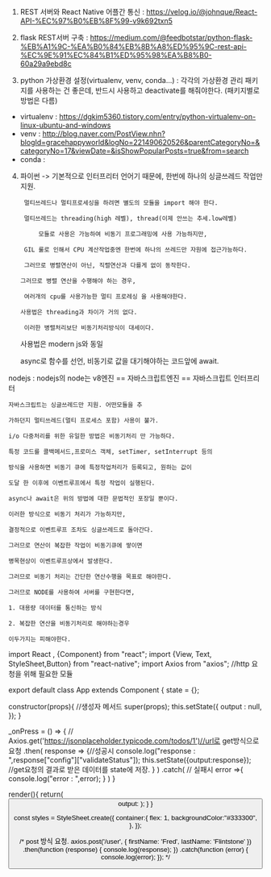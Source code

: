 1. REST 서버와 React Native 어플간 통신
: https://velog.io/@johnque/React-API-%EC%97%B0%EB%8F%99-v9k692txn5


2. flask REST서버 구축
: https://medium.com/@feedbotstar/python-flask-%EB%A1%9C-%EA%B0%84%EB%8B%A8%ED%95%9C-rest-api-%EC%9E%91%EC%84%B1%ED%95%98%EA%B8%B0-60a29a9ebd8c

3. python 가상환경 설정(virtualenv, venv, conda...) 
: 각각의 가상환경 관리 패키지를 사용하는 건 좋은데, 반드시 사용하고 deactivate를 해줘야한다.
(패키지별로 방법은 다름)

- virtualenv : https://dgkim5360.tistory.com/entry/python-virtualenv-on-linux-ubuntu-and-windows
- venv : http://blog.naver.com/PostView.nhn?blogId=gracehappyworld&logNo=221490620526&parentCategoryNo=&categoryNo=17&viewDate=&isShowPopularPosts=true&from=search
- conda : 



4. 파이썬 -> 기본적으로 인터프리터 언어기 때문에,
	     한번에 하나의 싱글쓰레드 작업만 지원.

	    멀티쓰레드나 멀티프로세싱을 하려면 별도의 모듈을 import 해야 한다.

	    멀티쓰레드는 threading(high 레벨), thread(이제 안쓰는 추세.low레벨)

            모듈로 사용은 가능하여 비동기 프로그래밍에 사용 가능하지만,

	    GIL 룰로 인해서 CPU 계산작업중엔 한번에 하나의 쓰레드만 자원에 접근가능하다.

	    그러므로 병렬연산이 아닌, 직렬연산과 다를게 없이 동작한다.

	   그러므로 병렬 연산을 수행해야 하는 경우, 
 
  	    여러개의 cpu를 사용가능한 멀티 프로레싱 을 사용해야한다.

	   사용법은 threading과 차이가 거의 없다.

	    이러한 병렬처리보단 비동기처리방식이 대세이다.

	사용법은 modern js와 동일

	async로 함수를 선언, 비동기로 값을 대기해야하는 코드앞에 await.




nodejs : 
	nodejs의 node는 v8엔진 == 자바스크립트엔진 == 자바스크립트 인터프리터

	자바스크립트는 싱글쓰레드만 지원. 어떤모듈을 추

	가하던지 멀티쓰레드(멀티 프로세스 포함) 사용이 불가.

	i/o 다중처리를 위한 유일한 방법은 비동기처리 만 가능하다.

	특정 코드를 콜백메서드,프로미스 객체, setTimer, setInterrupt 등의

	방식을 사용하면 비동기 큐에 특정작업처리가 등록되고, 원하는 값이

	도달 한 이후에 이벤트루프에서 특정 작업이 실행된다.

	async나 await은 위의 방법에 대한 문법적인 포장일 뿐이다.

	이러한 방식으로 비동기 처리가 가능하지만,

	결정적으로 이벤트루프 조차도 싱글쓰레드로 돌아간다.

	그러므로 연산이 복잡한 작업이 비동기큐에 쌓이면

	병목현상이 이벤트루프상에서 발생한다.

	그러므로 비동기 처리는 간단한 연산수행을 목표로 해야한다.

	그러므로 NODE를 사용하여 서버를 구현한다면,

	1. 대용량 데이터를 통신하는 방식

	2. 복잡한 연산을 비동기처리로 해야하는경우

	이두가지는 피해야한다.
	
import React , {Component} from "react";
import {View, Text, StyleSheet,Button} from "react-native";
import Axios from "axios"; //http 요청을 위해 필요한 모듈

export default class App extends Component {
  state = {};

  constructor(props){ //생성자 메서드
    super(props);
    this.setState({
      output : null,
    });
  }

  _onPress = () => { //
    Axios.get('https://jsonplaceholder.typicode.com/todos/1')//url로 get방식으로 요청
    .then(
        response => {//성공시
        console.log("response : ",response["config"]["validateStatus"]);
        this.setState({output:response}); //get요청의 결과로 받은 데이터를 state에 저장.
      }
    )
    .catch( // 실패시
      error =>{
        console.log("error : ",error);
      }
    )
  }

  render(){
    return(
      <View style={styles.container}>
        <Button title="btn" onPress={this._onPress}/>
        <Text>output:</Text>
      </View>
    );
  }
}

const styles = StyleSheet.create({
  container:{
    flex: 1,
    backgroundColor:"#333300",
  },
});

/* post 방식 요청.
axios.post('/user', {
  firstName: 'Fred',
  lastName: 'Flintstone'
})
.then(function (response) {
  console.log(response);
})
.catch(function (error) {
  console.log(error);
});
*/
